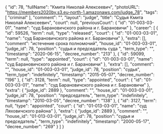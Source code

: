 {
    "id": 78,
    "fullName": "Кмита Николай Алексеевич",
    "photoURL": "https://members2020by.s3.eu-north-1.amazonaws.com/judge_78",
    "tags": [
        "criminal"
    ],
    "comment": "",
    "layout": "judge",
    "title": "Судья Кмита Николай Алексеевич",
    "court": null,
    "previousCourt": {
        "id": "01-003-03-01",
        "name": "суд Барановичского района и г. Барановичи"
    },
    "career": [
        {
            "id": 59526,
            "term": null,
            "type": "released",
            "court": {
                "id": "01-003-03-01",
                "name": "суд Барановичского района и г. Барановичи"
            },
            "extra": [],
            "comment": "истечение срока полномочий",
            "house_id": "01-003-03-01",
            "judge_id": 78,
            "position": "судья и председатель суда ",
            "term_type": "",
            "timestamp": "2020-06-15",
            "decree_number": "213"
        },
        {
            "id": 59099,
            "term": null,
            "type": "appointed",
            "court": {
                "id": "01-003-03-01",
                "name": "суд Барановичского района и г. Барановичи"
            },
            "extra": [],
            "comment": "",
            "house_id": "01-003-03-01",
            "judge_id": 78,
            "position": "судья",
            "term_type": "indefinitely",
            "timestamp": "2015-05-07",
            "decree_number": "196"
        },
        {
            "id": 3128,
            "term": null,
            "type": "appointed",
            "court": {
                "id": "01-003-03-01",
                "name": "суд Барановичского района и г. Барановичи"
            },
            "extra": {
                "judge_id": 2889
            },
            "comment": "",
            "house_id": "01-003-03-01",
            "judge_id": 78,
            "position": "председатель",
            "term_type": "indefinitely",
            "timestamp": "2010-03-05",
            "decree_number": "138"
        },
        {
            "id": 3127,
            "term": null,
            "type": "appointed",
            "court": {
                "id": "01-013-03-01",
                "name": "суд Ляховичского района"
            },
            "extra": {
                "judge_id": 2889
            },
            "comment": "",
            "house_id": "01-013-03-01",
            "judge_id": 78,
            "position": "судья и председатель",
            "term_type": "indefinitely",
            "timestamp": "2000-05-17",
            "decree_number": "269"
        }
    ]
}